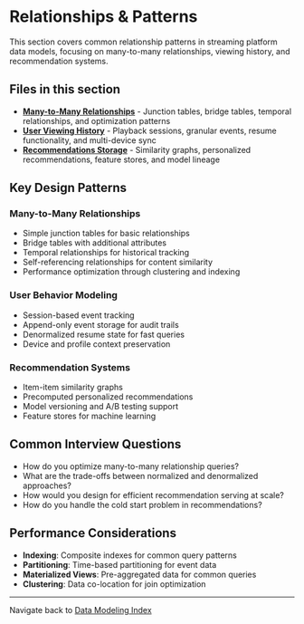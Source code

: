 # Relationships & Patterns

This section covers common relationship patterns in streaming platform data models, focusing on many-to-many relationships, viewing history, and recommendation systems.

## Files in this section

* **[Many-to-Many Relationships](many-to-many-relationships.md)** - Junction tables, bridge tables, temporal relationships, and optimization patterns
* **[User Viewing History](user-viewing-history.md)** - Playback sessions, granular events, resume functionality, and multi-device sync
* **[Recommendations Storage](recommendations-storage.md)** - Similarity graphs, personalized recommendations, feature stores, and model lineage

## Key Design Patterns

### Many-to-Many Relationships

* Simple junction tables for basic relationships
* Bridge tables with additional attributes
* Temporal relationships for historical tracking
* Self-referencing relationships for content similarity
* Performance optimization through clustering and indexing

### User Behavior Modeling

* Session-based event tracking
* Append-only event storage for audit trails
* Denormalized resume state for fast queries
* Device and profile context preservation

### Recommendation Systems

* Item-item similarity graphs
* Precomputed personalized recommendations
* Model versioning and A/B testing support
* Feature stores for machine learning

## Common Interview Questions

* How do you optimize many-to-many relationship queries?
* What are the trade-offs between normalized and denormalized approaches?
* How would you design for efficient recommendation serving at scale?
* How do you handle the cold start problem in recommendations?

## Performance Considerations

* **Indexing**: Composite indexes for common query patterns
* **Partitioning**: Time-based partitioning for event data
* **Materialized Views**: Pre-aggregated data for common queries
* **Clustering**: Data co-location for join optimization

---

Navigate back to [Data Modeling Index](../README.md)
